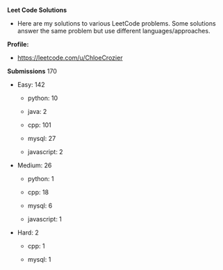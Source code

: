 **Leet Code Solutions**

- Here are my solutions to various LeetCode problems. Some solutions answer the same problem but use different languages/approaches.

**Profile:**

- https://leetcode.com/u/ChloeCrozier


**Submissions** 170
- Easy: 142

  -  python: 10

  -  java: 2

  -  cpp: 101

  -  mysql: 27

  -  javascript: 2


- Medium: 26

  -  python: 1

  -  cpp: 18

  -  mysql: 6

  -  javascript: 1


- Hard: 2

  -  cpp: 1

  -  mysql: 1
